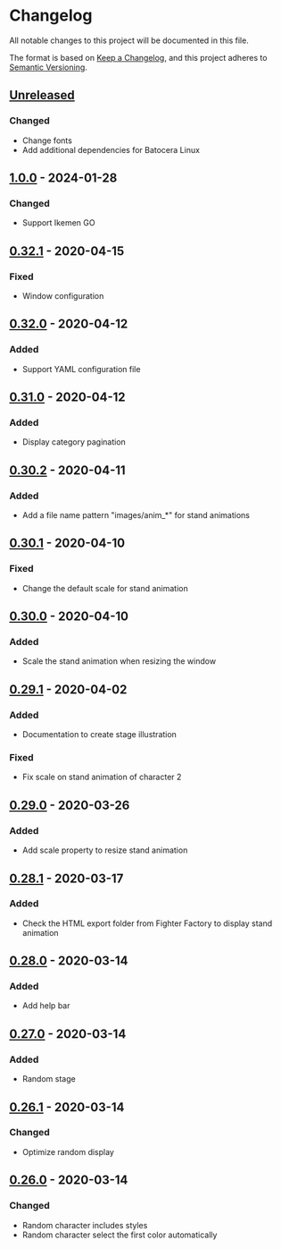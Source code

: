 # Changelog

All notable changes to this project will be documented in this file.

The format is based on [Keep a Changelog](https://keepachangelog.com/en/1.0.0/),
and this project adheres to [Semantic Versioning](https://semver.org/spec/v2.0.0.html).

## [Unreleased]

### Changed

- Change fonts
- Add additional dependencies for Batocera Linux

## [1.0.0] - 2024-01-28

### Changed

- Support Ikemen GO

## [0.32.1] - 2020-04-15

### Fixed

- Window configuration

## [0.32.0] - 2020-04-12

### Added

- Support YAML configuration file

## [0.31.0] - 2020-04-12

### Added

- Display category pagination

## [0.30.2] - 2020-04-11

### Added

- Add a file name pattern "images/anim\_\*" for stand animations

## [0.30.1] - 2020-04-10

### Fixed

- Change the default scale for stand animation

## [0.30.0] - 2020-04-10

### Added

- Scale the stand animation when resizing the window

## [0.29.1] - 2020-04-02

### Added

- Documentation to create stage illustration

### Fixed

- Fix scale on stand animation of character 2

## [0.29.0] - 2020-03-26

### Added

- Add scale property to resize stand animation

## [0.28.1] - 2020-03-17

### Added

- Check the HTML export folder from Fighter Factory to display stand animation

## [0.28.0] - 2020-03-14

### Added

- Add help bar

## [0.27.0] - 2020-03-14

### Added

- Random stage

## [0.26.1] - 2020-03-14

### Changed

- Optimize random display

## [0.26.0] - 2020-03-14

### Changed

- Random character includes styles
- Random character select the first color automatically

[Unreleased]: https://github.com/mugen-launcher/quick-versus/compare/1.0.0...HEAD
[1.0.0]: https://github.com/mugen-launcher/quick-versus/compare/0.32.1...1.0.0
[0.32.1]: https://github.com/mugen-launcher/quick-versus/compare/0.32.0...0.32.1
[0.32.0]: https://github.com/mugen-launcher/quick-versus/compare/0.31.0...0.32.0
[0.31.0]: https://github.com/mugen-launcher/quick-versus/compare/0.30.2...0.31.0
[0.30.2]: https://github.com/mugen-launcher/quick-versus/compare/0.30.1...0.30.2
[0.30.1]: https://github.com/mugen-launcher/quick-versus/compare/0.30.0...0.30.1
[0.30.0]: https://github.com/mugen-launcher/quick-versus/compare/0.29.1...0.30.0
[0.29.1]: https://github.com/mugen-launcher/quick-versus/compare/0.29.0...0.29.1
[0.29.0]: https://github.com/mugen-launcher/quick-versus/compare/0.28.1...0.29.0
[0.28.1]: https://github.com/mugen-launcher/quick-versus/compare/0.28.0...0.28.1
[0.28.0]: https://github.com/mugen-launcher/quick-versus/compare/0.27.0...0.28.0
[0.27.0]: https://github.com/mugen-launcher/quick-versus/compare/0.26.1...0.27.0
[0.26.1]: https://github.com/mugen-launcher/quick-versus/compare/0.26.0...0.26.1
[0.26.0]: https://github.com/mugen-launcher/quick-versus/compare/0.25.3...0.26.0
